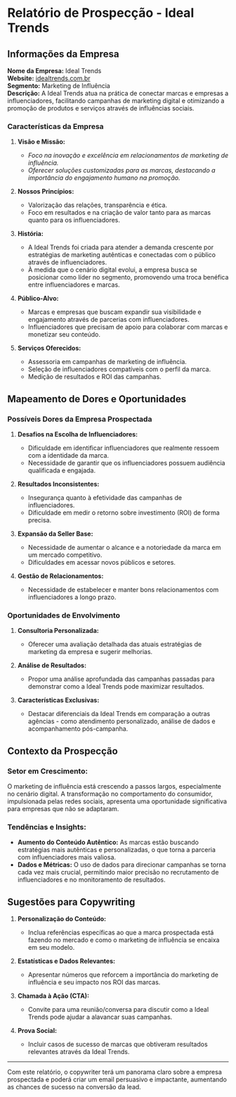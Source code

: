# Relatório de Prospecção - Ideal Trends

## Informações da Empresa

**Nome da Empresa:** Ideal Trends  
**Website:** [idealtrends.com.br](http://www.idealtrends.com.br)  
**Segmento:** Marketing de Influência  
**Descrição:** A Ideal Trends atua na prática de conectar marcas e empresas a influenciadores, facilitando campanhas de marketing digital e otimizando a promoção de produtos e serviços através de influências sociais.

### Características da Empresa

1. **Visão e Missão:**
   - _Foco na inovação e excelência em relacionamentos de marketing de influência._
   - _Oferecer soluções customizadas para as marcas, destacando a importância do engajamento humano na promoção._

2. **Nossos Princípios:**
   - Valorização das relações, transparência e ética.
   - Foco em resultados e na criação de valor tanto para as marcas quanto para os influenciadores.

3. **História:**
   - A Ideal Trends foi criada para atender a demanda crescente por estratégias de marketing autênticas e conectadas com o público através de influenciadores.
   - À medida que o cenário digital evolui, a empresa busca se posicionar como líder no segmento, promovendo uma troca benéfica entre influenciadores e marcas.

4. **Público-Alvo:**
   - Marcas e empresas que buscam expandir sua visibilidade e engajamento através de parcerias com influenciadores.
   - Influenciadores que precisam de apoio para colaborar com marcas e monetizar seu conteúdo.

5. **Serviços Oferecidos:**
   - Assessoria em campanhas de marketing de influência.
   - Seleção de influenciadores compatíveis com o perfil da marca.
   - Medição de resultados e ROI das campanhas.

## Mapeamento de Dores e Oportunidades

### Possíveis Dores da Empresa Prospectada

1. **Desafios na Escolha de Influenciadores:**
   - Dificuldade em identificar influenciadores que realmente ressoem com a identidade da marca.
   - Necessidade de garantir que os influenciadores possuem audiência qualificada e engajada.

2. **Resultados Inconsistentes:**
   - Insegurança quanto à efetividade das campanhas de influenciadores.
   - Dificuldade em medir o retorno sobre investimento (ROI) de forma precisa.

3. **Expansão da Seller Base:**
   - Necessidade de aumentar o alcance e a notoriedade da marca em um mercado competitivo.
   - Dificuldades em acessar novos públicos e setores.

4. **Gestão de Relacionamentos:**
   - Necessidade de estabelecer e manter bons relacionamentos com influenciadores a longo prazo.

### Oportunidades de Envolvimento

1. **Consultoria Personalizada:**
   - Oferecer uma avaliação detalhada das atuais estratégias de marketing da empresa e sugerir melhorias.

2. **Análise de Resultados:**
   - Propor uma análise aprofundada das campanhas passadas para demonstrar como a Ideal Trends pode maximizar resultados.

3. **Características Exclusivas:**
   - Destacar diferenciais da Ideal Trends em comparação a outras agências - como atendimento personalizado, análise de dados e acompanhamento pós-campanha.

## Contexto da Prospecção

### Setor em Crescimento:
O marketing de influência está crescendo a passos largos, especialmente no cenário digital. A transformação no comportamento do consumidor, impulsionada pelas redes sociais, apresenta uma oportunidade significativa para empresas que não se adaptaram.

### Tendências e Insights:
- **Aumento do Conteúdo Autêntico:** As marcas estão buscando estratégias mais autênticas e personalizadas, o que torna a parceria com influenciadores mais valiosa.
- **Dados e Métricas:** O uso de dados para direcionar campanhas se torna cada vez mais crucial, permitindo maior precisão no recrutamento de influenciadores e no monitoramento de resultados.

## Sugestões para Copywriting

1. **Personalização do Conteúdo:**
   - Inclua referências específicas ao que a marca prospectada está fazendo no mercado e como o marketing de influência se encaixa em seu modelo.

2. **Estatísticas e Dados Relevantes:**
   - Apresentar números que reforcem a importância do marketing de influência e seu impacto nos ROI das marcas.

3. **Chamada à Ação (CTA):**
   - Convite para uma reunião/conversa para discutir como a Ideal Trends pode ajudar a alavancar suas campanhas.

4. **Prova Social:**
   - Incluir casos de sucesso de marcas que obtiveram resultados relevantes através da Ideal Trends.

--- 

Com este relatório, o copywriter terá um panorama claro sobre a empresa prospectada e poderá criar um email persuasivo e impactante, aumentando as chances de sucesso na conversão da lead.